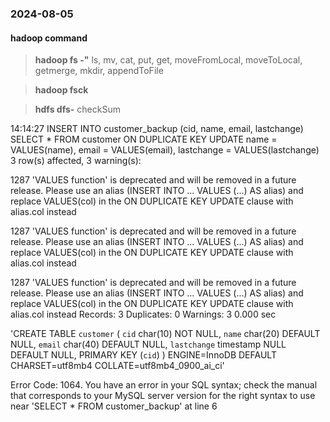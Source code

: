 ### 2024-08-05

#### hadoop command
>__hadoop fs -"__ ls, mv, cat, put, get, moveFromLocal, moveToLocal, getmerge, mkdir, appendToFile

>__hadoop fsck__ 

>__hdfs dfs-__ checkSum

14:14:27	INSERT INTO customer_backup (cid, name, email, lastchange) SELECT * FROM customer ON DUPLICATE KEY UPDATE  name = VALUES(name),     email = VALUES(email),     lastchange = VALUES(lastchange)	3 row(s) affected, 3 warning(s): 

1287 'VALUES function' is deprecated and will be removed in a future release. Please use an alias (INSERT INTO ... VALUES (...) AS alias) and replace VALUES(col) in the ON DUPLICATE KEY UPDATE clause with alias.col instead 

1287 'VALUES function' is deprecated and will be removed in a future release. Please use an alias (INSERT INTO ... VALUES (...) AS alias) and replace VALUES(col) in the ON DUPLICATE KEY UPDATE clause with alias.col instead 


1287 'VALUES function' is deprecated and will be removed in a future release. Please use an alias (INSERT INTO ... VALUES (...) AS alias) and replace VALUES(col) in the ON DUPLICATE KEY UPDATE clause with alias.col instead Records: 3  Duplicates: 0  Warnings: 3	0.000 sec

'CREATE TABLE `customer` (
  `cid` char(10) NOT NULL,
  `name` char(20) DEFAULT NULL,
  `email` char(40) DEFAULT NULL,
  `lastchange` timestamp NULL DEFAULT NULL,
  PRIMARY KEY (`cid`)
) ENGINE=InnoDB DEFAULT CHARSET=utf8mb4 COLLATE=utf8mb4_0900_ai_ci'

Error Code: 1064. You have an error in your SQL syntax; check the manual that corresponds to your MySQL server version for the right syntax to use near 'SELECT * FROM customer_backup' at line 6
